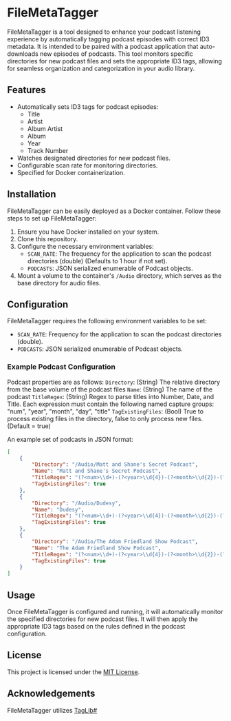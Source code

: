 # FileMetaTagger

FileMetaTagger is a tool designed to enhance your podcast listening experience by automatically tagging podcast episodes with correct ID3 metadata. 
It is intended to be paired with a podcast application that auto-downloads new episodes of podcasts. 
This tool monitors specific directories for new podcast files and sets the appropriate ID3 tags, allowing for seamless organization and categorization in your audio library.

## Features

- Automatically sets ID3 tags for podcast episodes:
    - Title
    - Artist
    - Album Artist
    - Album
    - Year
    - Track Number
- Watches designated directories for new podcast files.
- Configurable scan rate for monitoring directories.
- Specified for Docker containerization.

## Installation

FileMetaTagger can be easily deployed as a Docker container. Follow these steps to set up FileMetaTagger:

1. Ensure you have Docker installed on your system.
2. Clone this repository.
3. Configure the necessary environment variables:
   - `SCAN_RATE`: The frequency for the application to scan the podcast directories (double) (Defaults to 1 hour if not set).
   - `PODCASTS`: JSON serialized enumerable of Podcast objects.
4. Mount a volume to the container's `/Audio` directory, which serves as the base directory for audio files.

## Configuration

FileMetaTagger requires the following environment variables to be set:

- `SCAN_RATE`: Frequency for the application to scan the podcast directories (double).
- `PODCASTS`: JSON serialized enumerable of Podcast objects.

### Example Podcast Configuration

Podcast properties are as follows:
`Directory`: (String) The relative directory from the base volume of the podcast files
`Name`: (String) The name of the podcast
`TitleRegex`: (String) Regex to parse titles into Number, Date, and Title. Each expression must contain the following named capture groups: "num", "year", "month", "day", "title"
`TagExistingFiles`: (Bool) True to process existing files in the directory, false to only process new files. (Default = true)

An example set of podcasts in JSON format:

```json
[
    {
        "Directory": "/Audio/Matt and Shane's Secret Podcast",
        "Name": "Matt and Shane's Secret Podcast",
        "TitleRegex": "(?<num>\\d+)-(?<year>\\d{4})-(?<month>\\d{2})-(?<day>\\d{2})-(?<title>\\S+)\\.mp3",
        "TagExistingFiles": true
    },
    {
        "Directory": "/Audio/Dudesy",
        "Name": "Dudesy",
        "TitleRegex": "(?<num>\\d+)-(?<year>\\d{4})-(?<month>\\d{2})-(?<day>\\d{2})-(?<title>\\S+)\\.mp3",
        "TagExistingFiles": true
    },
    {
        "Directory": "/Audio/The Adam Friedland Show Podcast",
        "Name": "The Adam Friedland Show Podcast",
        "TitleRegex": "(?<num>\\d+)-(?<year>\\d{4})-(?<month>\\d{2})-(?<day>\\d{2})-(?<title>\\S+)\\.mp3",
        "TagExistingFiles": true
    }
]
```

## Usage

Once FileMetaTagger is configured and running, it will automatically monitor the specified directories for new podcast files. It will then apply the appropriate ID3 tags based on the rules defined in the podcast configuration.

## License

This project is licensed under the [MIT License](LICENSE.txt).

## Acknowledgements

FileMetaTagger utilizes [TagLib#](https://github.com/mono/taglib-sharp)
